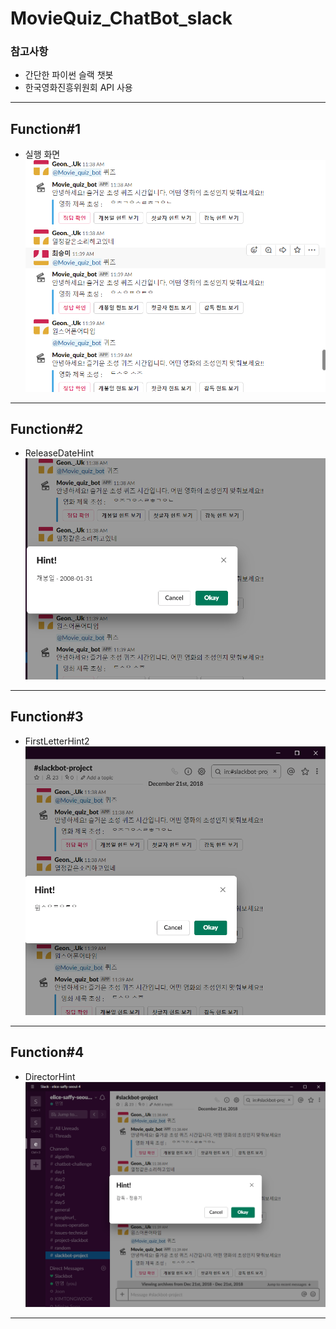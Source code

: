 # MovieQuiz_ChatBot_slack

### 참고사항
* 간단한 파이썬 슬랙 챗봇
* 한국영화진흥위원회 API 사용
---

## Function#1
* 실행 화면
![1st](./img/SAMPLE.PNG)

---

## Function#2
* ReleaseDateHint
![2nd](./img/ReleaseDateHint2.PNG)

---

## Function#3
* FirstLetterHint2
![3rd](./img/FirstLetterHint2.PNG)

---

## Function#4
* DirectorHint
![4th](./img/DirectorHint.PNG)

---
